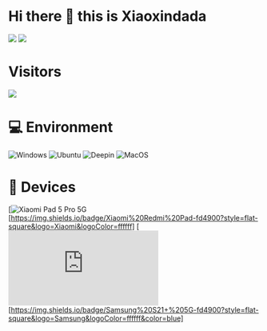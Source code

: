 # Hi there 👋 this is Xiaoxindada
![](https://github-readme-stats.vercel.app/api?username=Austcool-Walker&show_icons=true&include_all_commits=true&theme=radical)
![](https://github-readme-stats.vercel.app/api/top-langs/?username=Austcool-Walker&layout=compact&langs_count=10&theme=radical)

# Visitors
![](https://count.getloli.com/get/@Austcool-Walker?theme=gelbooru)

# 💻 Environment
![Windows](https://img.shields.io/badge/Windows%2011-00BBFF?style=flat-square&logo=Windows&logoColor=ffffff)
![Ubuntu](https://img.shields.io/badge/Ubuntu%2020%2e04-dd4814?style=flat-square&logo=ubuntu&logoColor=ffffff)
![Deepin](https://img.shields.io/badge/Deepin%2020%2e06-2fb0da?style=flat-square&logo=deepin&logoColor=ffffff)
![MacOS](https://shields.io/badge/MacOS--9cf?logo=Apple&style=flat-square&logoColor=ffffff)
# 📱 Devices
[![Xiaomi Pad 5 Pro 5G](https://img.shields.io/badge/Xiaomi%206-ED9121?style=flat-square&logo=xiaomi&logoColor=ffffff)[https://img.shields.io/badge/Xiaomi%20Redmi%20Pad-fd4900?style=flat-square&logo=Xiaomi&logoColor=ffffff]
[![Samsung Galaxy Tab A](https://icecat.biz/en/p/samsung/sm-t380nzkaitv/galaxy+tab+a-tablets-8801643627089-sm-t380-65176481.html)[https://img.shields.io/badge/Samsung%20S21+%205G-fd4900?style=flat-square&logo=Samsung&logoColor=ffffff&color=blue]<br>
